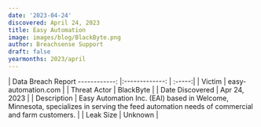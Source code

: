 ```yaml
---
date: '2023-04-24'
discovered: April 24, 2023
title: Easy Automation
image: images/blog/BlackByte.png
author: Breachsense Support
draft: false
yearmonths: 2023/april
---
```



| Data Breach Report
------------:     |:-------------:    | :-----:|
| Victim      | easy-automation.com      | 
| Threat Actor      | BlackByte      | 
| Date Discovered      | Apr 24, 2023      | 
| Description      | Easy Automation Inc. (EAI) based in Welcome, Minnesota, specializes in serving the feed automation needs of commercial and farm customers.      | 
| Leak Size      | Unknown      | 

